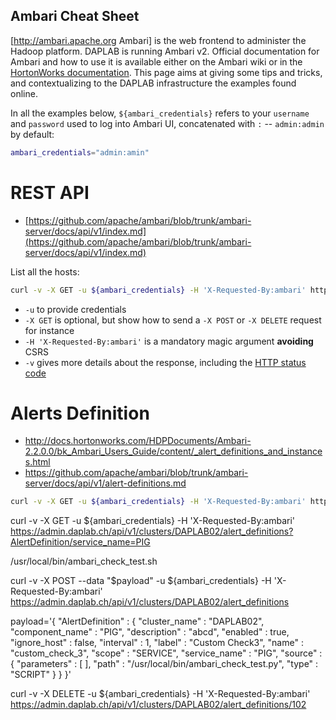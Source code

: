 Ambari Cheat Sheet
----

[http://ambari.apache.org Ambari] is the web frontend to administer the Hadoop platform.
DAPLAB is running Ambari v2. Official documentation for Ambari and how to use
it is available either on the Ambari wiki or in the 
[HortonWorks documentation](http://docs.hortonworks.com/HDPDocuments/Ambari-2.2.0.0/bk_Ambari_Users_Guide/content/ch_Overview_Ambari_Users_Guide.html).
This page aims at giving some tips and tricks, and contextualizing to the DAPLAB
infrastructure the examples found online.

In all the examples below, `${ambari_credentials}` refers to your `username` and `password`
used to log into Ambari UI, concatenated with `:` -- `admin:admin` by default:

```bash
ambari_credentials="admin:amin"
```

# REST API

* [https://github.com/apache/ambari/blob/trunk/ambari-server/docs/api/v1/index.md](https://github.com/apache/ambari/blob/trunk/ambari-server/docs/api/v1/index.md)

List all the hosts:

```bash
curl -v -X GET -u ${ambari_credentials} -H 'X-Requested-By:ambari' https://admin.daplab.ch/api/v1/clusters/DAPLAB02/hosts
```

* `-u` to provide credentials
* `-X GET` is optional, but show how to send a `-X POST` or `-X DELETE` request for instance
* `-H 'X-Requested-By:ambari'` is a mandatory magic argument __avoiding__ CSRS
* `-v` gives more details about the response, including the [HTTP status code](http://en.wikipedia.org/wiki/List_of_HTTP_status_codes)


# Alerts Definition

* http://docs.hortonworks.com/HDPDocuments/Ambari-2.2.0.0/bk_Ambari_Users_Guide/content/_alert_definitions_and_instances.html
* https://github.com/apache/ambari/blob/trunk/ambari-server/docs/api/v1/alert-definitions.md

```bash
curl -v -X GET -u ${ambari_credentials} -H 'X-Requested-By:ambari' https://admin.daplab.ch/api/v1/clusters/DAPLAB02/alert_definitions
```

curl -v -X GET -u ${ambari_credentials} -H 'X-Requested-By:ambari' https://admin.daplab.ch/api/v1/clusters/DAPLAB02/alert_definitions?AlertDefinition/service_name=PIG




/usr/local/bin/ambari_check_test.sh

curl -v -X POST --data "$payload" -u ${ambari_credentials} -H 'X-Requested-By:ambari' https://admin.daplab.ch/api/v1/clusters/DAPLAB02/alert_definitions

payload='{
  "AlertDefinition" : {
    "cluster_name" : "DAPLAB02",
    "component_name" : "PIG",
    "description" : "abcd",
    "enabled" : true,
    "ignore_host" : false,
    "interval" : 1,
    "label" : "Custom Check3",
    "name" : "custom_check_3",
    "scope" : "SERVICE",
    "service_name" : "PIG",
    "source" : {
      "parameters" : [ ],
      "path" : "/usr/local/bin/ambari_check_test.py",
      "type" : "SCRIPT"
    }
  }
}'

curl -v -X DELETE -u ${ambari_credentials} -H 'X-Requested-By:ambari' https://admin.daplab.ch/api/v1/clusters/DAPLAB02/alert_definitions/102


